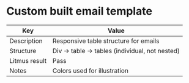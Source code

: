 # Custom built email template

| Key           | Value                                           |
| ------------- | ----------------------------------------------- |
| Description   | Responsive table structure for emails           |
| Structure     | Div -> table -> tables (individual, not nested) |
| Litmus result | Pass                                            |
| Notes         | Colors used for illustration                    |
